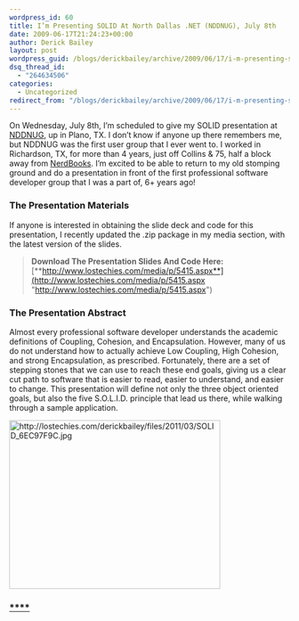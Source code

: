 ```yaml
---
wordpress_id: 60
title: I’m Presenting SOLID At North Dallas .NET (NDDNUG), July 8th
date: 2009-06-17T21:24:23+00:00
author: Derick Bailey
layout: post
wordpress_guid: /blogs/derickbailey/archive/2009/06/17/i-m-presenting-solid-at-north-dallas-net-nddnug-july-8th.aspx
dsq_thread_id:
  - "264634506"
categories:
  - Uncategorized
redirect_from: "/blogs/derickbailey/archive/2009/06/17/i-m-presenting-solid-at-north-dallas-net-nddnug-july-8th.aspx/"
---
```

On Wednesday, July 8th, I’m scheduled to give my SOLID presentation at [NDDNUG](http://northdallas.net/), up in Plano, TX. I don’t know if anyone up there remembers me, but NDDNUG was the first user group that I ever went to. I worked in Richardson, TX, for more than 4 years, just off Collins & 75, half a block away from [NerdBooks](http://www.nerdbooks.com/). I’m excited to be able to return to my old stomping ground and do a presentation in front of the first professional software developer group that I was a part of, 6+ years ago!

### The Presentation Materials

If anyone is interested in obtaining the slide deck and code for this presentation, I recently updated the .zip package in my media section, with the latest version of the slides.

> **Download The Presentation Slides And Code Here:** [**http://www.lostechies.com/media/p/5415.aspx**](http://www.lostechies.com/media/p/5415.aspx "http://www.lostechies.com/media/p/5415.aspx")

### The Presentation Abstract

Almost every professional software developer understands the academic definitions of Coupling, Cohesion, and Encapsulation. However, many of us do not understand how to actually achieve Low Coupling, High Cohesion, and strong Encapsulation, as prescribed. Fortunately, there are a set of stepping stones that we can use to reach these end goals, giving us a clear cut path to software that is easier to read, easier to understand, and easier to change. This presentation will define not only the three object oriented goals, but also the five S.O.L.I.D. principle that lead us there, while walking through a sample application.

[<img style="border-right: 0px;border-top: 0px;border-left: 0px;border-bottom: 0px" height="303" alt="http://lostechies.com/derickbailey/files/2011/03/SOLID_6EC97F9C.jpg" src="http://lostechies.com/derickbailey/files/2011/03/SOLID_6EC97F9C.jpg" width="379" border="0" />](http://lostechies.com/derickbailey/files/2011/03/SOLID_6EC97F9C.jpg)

### 

### [****](http://www.lostechies.com/media/p/5415.aspx "http://www.lostechies.com/media/p/5415.aspx")